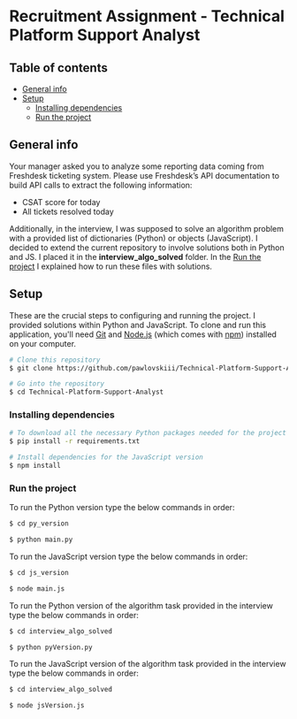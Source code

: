 # Recruitment Assignment - Technical Platform Support Analyst

## Table of contents

- [General info](#general-info)
- [Setup](#setup)
  - [Installing dependencies](#installing-dependencies)
  - [Run the project](#run-the-project)

## General info

Your manager asked you to analyze some reporting data coming from Freshdesk ticketing system.
Please use Freshdesk’s API documentation to build API calls to extract the following information:

- CSAT score for today
- All tickets resolved today

Additionally, in the interview, I was supposed to solve an algorithm problem with a provided list of dictionaries (Python) or objects (JavaScript). I decided to extend the current repository to involve solutions both in Python and JS. I placed it in the **interview_algo_solved** folder. In the [Run the project](#run-the-project) I explained how to run these files with solutions. 

## Setup

These are the crucial steps to configuring and running the project. I provided solutions within Python and JavaScript.
To clone and run this application, you'll need [Git](https://git-scm.com) and [Node.js](https://nodejs.org/en/download/) (which comes with [npm](http://npmjs.com)) installed on your computer.

```bash
# Clone this repository
$ git clone https://github.com/pawlovskiii/Technical-Platform-Support-Analyst

# Go into the repository
$ cd Technical-Platform-Support-Analyst
```

### Installing dependencies

```bash
# To download all the necessary Python packages needed for the project
$ pip install -r requirements.txt

# Install dependencies for the JavaScript version
$ npm install
```

### Run the project

To run the Python version type the below commands in order:

```bash
$ cd py_version

$ python main.py
```

To run the JavaScript version type the below commands in order:

```bash
$ cd js_version

$ node main.js
```

To run the Python version of the algorithm task provided in the interview type the below commands in order:

```bash
$ cd interview_algo_solved

$ python pyVersion.py
```

To run the JavaScript version of the algorithm task provided in the interview type the below commands in order:

```bash
$ cd interview_algo_solved

$ node jsVersion.js
```

